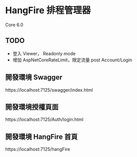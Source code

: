 # HangFire 排程管理器
Core 6.0

## TODO
- 登入 Viewer， Readonly mode
- 增加 AspNetCoreRateLimit，限定流量 post Account/Login

## 開發環境 Swagger
https://localhost:7125/swagger/index.html

## 開發環境授權頁面
https://localhost:7125/Auth/login.html

## 開發環境 HangFire 首頁
https://localhost:7125/hangFire
